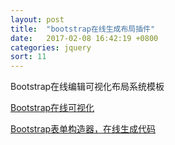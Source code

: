 ```yaml
---
layout: post
title:  "bootstrap在线生成布局插件"
date:   2017-02-08 16:42:19 +0800
categories: jquery
sort: 11
---
```

Bootstrap在线编辑可视化布局系统模板

[Bootstrap在线可视化](http://www.bootcss.com/p/layoutit/)

[Bootstrap表单构造器，在线生成代码](http://www.bootcss.com/p/bootstrap-form-builder/)
